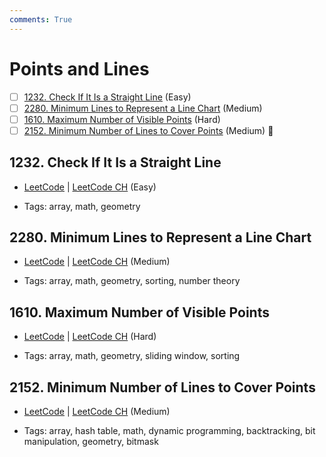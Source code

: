 ```yaml
---
comments: True
---
```


# Points and Lines

- [ ] [1232. Check If It Is a Straight Line](https://leetcode.cn/problems/check-if-it-is-a-straight-line/) (Easy)
- [ ] [2280. Minimum Lines to Represent a Line Chart](https://leetcode.cn/problems/minimum-lines-to-represent-a-line-chart/) (Medium)
- [ ] [1610. Maximum Number of Visible Points](https://leetcode.cn/problems/maximum-number-of-visible-points/) (Hard)
- [ ] [2152. Minimum Number of Lines to Cover Points](https://leetcode.cn/problems/minimum-number-of-lines-to-cover-points/) (Medium) 👑

## 1232. Check If It Is a Straight Line

-   [LeetCode](https://leetcode.com/problems/check-if-it-is-a-straight-line/) | [LeetCode CH](https://leetcode.cn/problems/check-if-it-is-a-straight-line/) (Easy)

-   Tags: array, math, geometry

## 2280. Minimum Lines to Represent a Line Chart

-   [LeetCode](https://leetcode.com/problems/minimum-lines-to-represent-a-line-chart/) | [LeetCode CH](https://leetcode.cn/problems/minimum-lines-to-represent-a-line-chart/) (Medium)

-   Tags: array, math, geometry, sorting, number theory

## 1610. Maximum Number of Visible Points

-   [LeetCode](https://leetcode.com/problems/maximum-number-of-visible-points/) | [LeetCode CH](https://leetcode.cn/problems/maximum-number-of-visible-points/) (Hard)

-   Tags: array, math, geometry, sliding window, sorting

## 2152. Minimum Number of Lines to Cover Points

-   [LeetCode](https://leetcode.com/problems/minimum-number-of-lines-to-cover-points/) | [LeetCode CH](https://leetcode.cn/problems/minimum-number-of-lines-to-cover-points/) (Medium)

-   Tags: array, hash table, math, dynamic programming, backtracking, bit manipulation, geometry, bitmask
